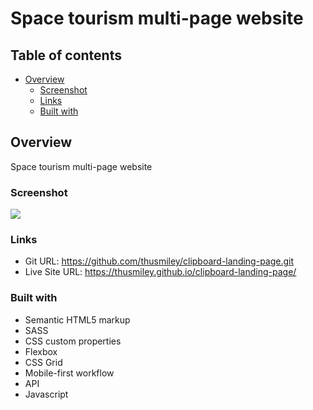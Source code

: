 # Space tourism multi-page website


## Table of contents

- [Overview](#overview)
  - [Screenshot](#screenshot)
  - [Links](#links)
  - [Built with](#built-with)

## Overview
Space tourism multi-page website

### Screenshot

![](./iassets/preview.jpg)

### Links

- Git URL: https://github.com/thusmiley/clipboard-landing-page.git
- Live Site URL: https://thusmiley.github.io/clipboard-landing-page/


### Built with

- Semantic HTML5 markup
- SASS
- CSS custom properties
- Flexbox
- CSS Grid
- Mobile-first workflow
- API
- Javascript
